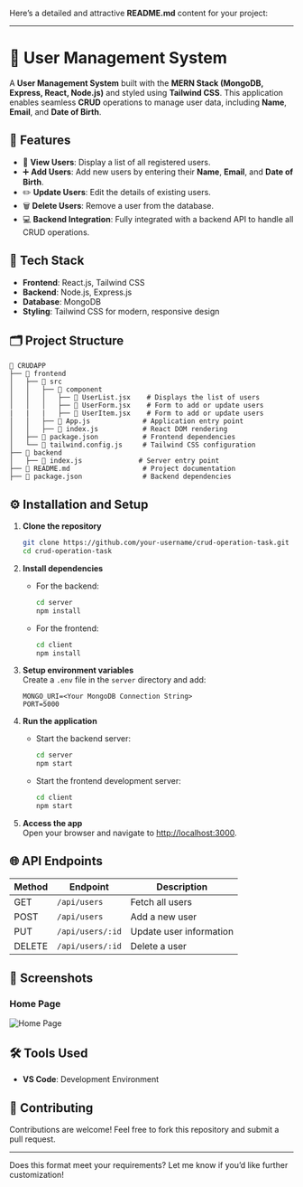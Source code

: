 Here’s a detailed and attractive **README.md** content for your project:

---

# 📝 User Management System

A **User Management System** built with the **MERN Stack (MongoDB, Express, React, Node.js)** and styled using **Tailwind CSS**. This application enables seamless **CRUD** operations to manage user data, including **Name**, **Email**, and **Date of Birth**.

## 🌟 Features

- 📃 **View Users**: Display a list of all registered users.
- ➕ **Add Users**: Add new users by entering their **Name**, **Email**, and **Date of Birth**.
- ✏️ **Update Users**: Edit the details of existing users.
- 🗑️ **Delete Users**: Remove a user from the database.
- 💻 **Backend Integration**: Fully integrated with a backend API to handle all CRUD operations.

## 🚀 Tech Stack

- **Frontend**: React.js, Tailwind CSS
- **Backend**: Node.js, Express.js
- **Database**: MongoDB
- **Styling**: Tailwind CSS for modern, responsive design

## 🗂️ Project Structure

```
📂 CRUDAPP
├── 📁 frontend
│   ├── 📁 src
│   │   ├── 📁 component
│   │   │   ├── 📄 UserList.jsx    # Displays the list of users
│   │   │   ├── 📄 UserForm.jsx    # Form to add or update users
|   |   |   ├── 📄 UserItem.jsx    # Form to add or update users
│   │   ├── 📄 App.js             # Application entry point
│   │   ├── 📄 index.js           # React DOM rendering
│   ├── 📄 package.json           # Frontend dependencies
│   └── 📄 tailwind.config.js     # Tailwind CSS configuration
├── 📁 backend
│   ├── 📄 index.js              # Server entry point
├── 📄 README.md                  # Project documentation
├── 📄 package.json               # Backend dependencies
```

## ⚙️ Installation and Setup

1. **Clone the repository**  
   ```bash
   git clone https://github.com/your-username/crud-operation-task.git
   cd crud-operation-task
   ```

2. **Install dependencies**  
   - For the backend:
     ```bash
     cd server
     npm install
     ```
   - For the frontend:
     ```bash
     cd client
     npm install
     ```

3. **Setup environment variables**  
   Create a `.env` file in the `server` directory and add:
   ```env
   MONGO_URI=<Your MongoDB Connection String>
   PORT=5000
   ```

4. **Run the application**  
   - Start the backend server:
     ```bash
     cd server
     npm start
     ```
   - Start the frontend development server:
     ```bash
     cd client
     npm start
     ```

5. **Access the app**  
   Open your browser and navigate to [http://localhost:3000](http://localhost:3000).

## 🌐 API Endpoints

| Method | Endpoint       | Description                  |
|--------|----------------|------------------------------|
| GET    | `/api/users`   | Fetch all users              |
| POST   | `/api/users`   | Add a new user               |
| PUT    | `/api/users/:id` | Update user information      |
| DELETE | `/api/users/:id` | Delete a user                |

## 📸 Screenshots

### Home Page
![Home Page](crud.png)


## 🛠️ Tools Used

- **VS Code**: Development Environment

## 🎉 Contributing

Contributions are welcome! Feel free to fork this repository and submit a pull request.

---

Does this format meet your requirements? Let me know if you’d like further customization!

